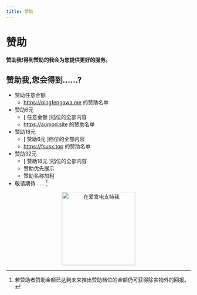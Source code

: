 ```yaml
---
title: 赞助
---
```

# 赞助
**赞助我!得到赞助的我会为您提供更好的服务。**

<div align="center">
<VPCard
  title="<b>Slok</b>"
  desc="<b>赞助了QingFeng 100元</b>"
/>
</div>

## 赞助我,您会得到……?
- 赞助任意金额
    - <https://qingfengawa.me> 的赞助名单
- 赞助6元
    - [ 任意金额 ]档位的全部内容
    - <https://aumod.site> 的赞助名单
- 赞助18元
    - [ 赞助6元 ]档位的全部内容
    - <https://fsusx.top> 的赞助名单
- 赞助32元
    - [ 赞助18元 ]档位的全部内容
    - 赞助优先展示
    - 赞助名称加粗
- 敬请期待…… [^1]

<div align="center">
<a href="https://afdian.com/a/aumodsite" target="_blank"><img width="200px" src="https://pic1.afdiancdn.com/static/img/welcome/button-sponsorme.png" alt="在爱发电支持我"></a>
</div>

[^1]: 若赞助者赞助金额已达到未来推出赞助档位的金额仍可获得除实物外的回报。